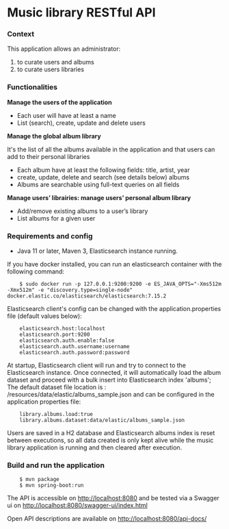 # Music library RESTful API

### Context

This application allows an administrator:
1. to curate users and albums
2. to curate users libraries

### Functionalities

**Manage the users of the application**
- Each user will have at least a name
- List (search), create, update and delete users

**Manage the global album library**

It's the list of all the albums available in the application and that users can add to their personal libraries
- Each album have at least the following fields: title, artist, year
- create, update, delete and search (see details below) albums
- Albums are searchable using full-text queries on all fields

**Manage users’ librairies: manage users’ personal album library**
- Add/remove existing albums to a user’s library
- List albums for a given user

### Requirements and config

- Java 11 or later, Maven 3, Elasticsearch instance running. 

If you have docker installed, you can run an elasticsearch container with the following command:

		$ sudo docker run -p 127.0.0.1:9200:9200 -e ES_JAVA_OPTS="-Xms512m -Xmx512m" -e "discovery.type=single-node" docker.elastic.co/elasticsearch/elasticsearch:7.15.2

Elasticsearch client's config can be changed with the application.properties file (default values below):
 
		elasticsearch.host:localhost
		elasticsearch.port:9200
		elasticsearch.auth.enable:false
		elasticsearch.auth.username:username
		elasticsearch.auth.password:password
		
At startup, Elasticsearch client will run and try to connect to the Elasticsearch instance. Once connected, it will automatically load the album dataset and proceed with a bulk insert into Elasticsearch index 'albums'; The default dataset file location is : /resources/data/elastic/albums_sample.json and can be configured in the application properties file:

		library.albums.load:true 
		library.albums.dataset:data/elastic/albums_sample.json

Users are saved in a H2 database and Elasticsearch albums index is reset between executions, so all data created is only kept alive while the music library application is running and then cleared after execution.
		
### Build and run the application

		$ mvn package
		$ mvn spring-boot:run

The API is accessible on <http://localhost:8080> and be tested via a Swagger ui on  <http://localhost:8080/swagger-ui/index.html> 

Open API descriptions are available on <http://localhost:8080/api-docs/>


